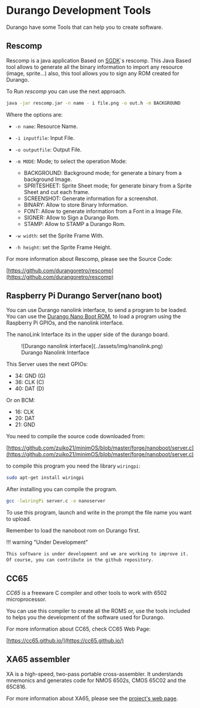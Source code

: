 # Durango Development Tools

Durango have some Tools that can help you to create software.

## Rescomp

Rescomp is a java application Based on [SGDK](https://github.com/Stephane-D/SGDK)`s rescomp. This Java Based tool allows to generate all the binary information to import any resource (image, sprite...) also, this tool allows you to sign any ROM created for Durango.

To Run _rescomp_ you can use the next approach.

```bash
java -jar rescomp.jar -n name - i file.png -o out.h -m BACKGROUND
```

Where the options are:

* ```-n name```: Resource Name.
* ```-i inputfile```: Input File.
* ```-o outputfile```: Output File.
* ```-m MODE```: Mode; to select the operation Mode:

    * BACKGROUND: Background mode; for generate a binary from a background Image.
    * SPRITESHEET: Sprite Sheet mode; for generate binary from a Sprite Sheet and cut each frame.
    * SCREENSHOT: Generate information for a screenshot.
    * BINARY: Allow to store Binary Information.
    * FONT: Allow to generate information from a Font in a Image File.
    * SIGNER: Allow to Sign a Durango Rom.
    * STAMP: Allow to STAMP a Durango Rom.
    
* ```-w width```: set the Sprite Frame With.
* ```-h height```: set the Sprite Frame Height.

For more information about Rescomp, please see the Source Code:

[https://github.com/durangoretro/rescomp](https://github.com/durangoretro/rescomp)

## Raspberry Pi Durango Server(nano boot)

You can use Durango nanolink interface, to send a program to be loaded. You can use the [Durango Nano Boot ROM](../software/roms.md#nano-boot-load-programs-from-raspberry-pi), to load a program using the Raspberry Pi GPIOs, and the nanolink interface.

The nanoLink Interface its in the upper side of the durango board.

<figure markdown>
![Durango nanolink interface](../assets/img/nanolink.png)
<figcaption>Durango Nanolink Interface</figcaption>
</figure>

This Server uses the next GPIOs:

* 34: GND (G)
* 36: CLK (C)
* 40: DAT (D)

Or on BCM:

* 16: CLK
* 20: DAT
* 21: GND

You need to compile the source code downloaded from:

[https://github.com/zuiko21/minimOS/blob/master/forge/nanoboot/server.c](https://github.com/zuiko21/minimOS/blob/master/forge/nanoboot/server.c)

to compile this program you need the library ```wiringpi```:

```bash
sudo apt-get install wiringpi
```

After installing you can compile the program.

```bash
gcc -lwiringPi server.c -o nanoserver
```

To use this program, launch and write in the prompt the file name you want to upload.

Remember to load the nanoboot rom on Durango first.

!!! warning "Under Development"

    This software is under development and we are working to improve it. Of course, you can contribute in the github repository.

## CC65

_CC65_ is a freeware C compiler and other tools to work with 6502 microprocessor.

You can use this compiler to create all the ROMS or, use the tools included to helps you the development of the software used for Durango.

For more information about CC65, check CC65 Web Page:

[https://cc65.github.io/](https://cc65.github.io/)

## XA65 assembler

XA is a high-speed, two-pass portable cross-assembler. It understands mnemonics and generates code for NMOS 6502s, CMOS 65C02 and the 65C816.

For more information about XA65, please see the [project's web page](http://www.floodgap.com/retrotech/xa/).
